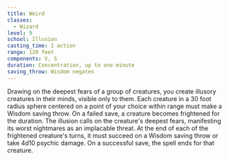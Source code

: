 ```yaml
---
title: Weird
classes:
  - Wizard
level: 9
school: Illusion
casting_time: 1 action
range: 120 feet
components: V, S
duration: Concentration, up to one minute
saving_throw: Wisdom negates
---
```


Drawing on the deepest fears of a group of creatures, you create illusory creatures in their minds, visible only to them. Each creature in a 30 foot radius sphere centered on a point of your choice within range must make a Wisdom saving throw. On a failed save, a creature becomes frightened for the duration. The illusion calls on the creature's deepest fears, manifesting its worst nightmares as an implacable threat. At the end of each of the frightened creature's turns, it must succeed on a Wisdom saving throw or take 4d10 psychic damage. On a successful save, the spell ends for that creature.
